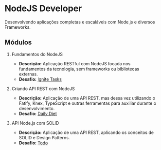 # NodeJS Developer

Desenvolvendo aplicações completas e escaláveis com Node.js e diversos Frameworks.

## Módulos

1. Fundamentos do NodeJS

   - **Descrição:** Aplicação RESTful com NodeJS focada nos fundamentos da tecnologia, sem frameworks ou bibliotecas externas.
   - **Desafio:** [Ignite Tasks](https://github.com/oalvesxp/nodejs_igniteTasks_challenge)

2. Criando API REST com NodeJS

   - **Descrição:** Aplicação de uma API REST, mas dessa vez utilizando o Fatify, Knex, TypeScript e outras ferramentas para auxiliar durante o desenvolvimento.
   - **Desafio:** [Daily Diet](https://github.com/oalvesxp/nodejs_ingiteDailyDiet_challenge)

3. API Node.js com SOLID

   - **Descrição:** Aplicação de uma API REST, aplicando os conceitos de SOLID e Design Patterns.
   - **Desafio:** [Todo]()